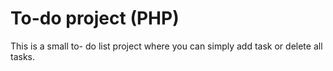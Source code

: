 # To-do project (PHP)
This is a small to- do list project where you can simply add task or delete all tasks.
